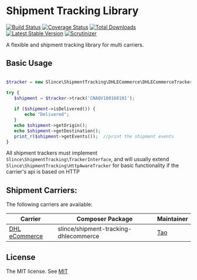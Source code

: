 # Shipment Tracking Library

[![Build Status](https://img.shields.io/travis/slince/shipment-tracking/master.svg?style=flat-square)](https://travis-ci.org/slince/shipment-tracking)
[![Coverage Status](https://img.shields.io/codecov/c/github/slince/shipment-tracking.svg?style=flat-square)](https://codecov.io/github/slince/shipment-tracking)
[![Total Downloads](https://img.shields.io/packagist/dt/slince/shipment-tracking.svg?style=flat-square)](https://packagist.org/packages/slince/shipment-tracking)
[![Latest Stable Version](https://img.shields.io/packagist/v/slince/shipment-tracking.svg?style=flat-square&label=stable)](https://packagist.org/packages/slince/shipment-tracking)
[![Scrutinizer](https://img.shields.io/scrutinizer/g/slince/shipment-tracking.svg?style=flat-square)](https://scrutinizer-ci.com/g/slince/shipment-tracking/?branch=master)

A flexible and shipment tracking library for multi carriers.

## Basic Usage

```php

$tracker = new Slince\ShipmentTracking\DHLECommerce\DHLECommerceTracker(CLIENT_ID, PASSWORD);

try {
   $shipment = $tracker->track('CNAQV100168101');
   
   if ($shipment->isDelivered()) {
       echo "Delivered";
   }
   echo $shipment->getOrigin();
   echo $shipment->getDestination();
   print_r($shipment->getEvents());  //print the shipment events
}

```

All shipment trackers must implement `Slince\ShipmentTracking\TrackerInterface`, and will usually extend `Slince\ShipmentTracking\HttpAwareTracker` for basic functionality if the carrier's api is based on
HTTP

## Shipment Carriers:

The following carriers are available:

| Carrier | Composer Package | Maintainer |
| --- | --- | --- |
| [DHL eCommerce](https://github.com/slince/shipment-tracking-dhlecommerce)| slince/shipment-tracking-dhlecommerce | [Tao](https://github.com/slince) |

## License
 
The MIT license. See [MIT](https://opensource.org/licenses/MIT)


